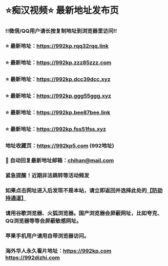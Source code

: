 # ⭐️痴汉视频⭐️ 最新地址发布页

### ‼️微信/QQ用户请长按复制地址到浏览器里访问‼️

### ⭐️ 最新地址：https://992kp.rqq32rqq.link

### ⭐️ 最新地址：https://992kp.zzz85zzz.com

### ⭐️ 最新地址：https://992kp.dcc39dcc.xyz

### ⭐️ 最新地址：https://992kp.ggg55ggg.xyz

### ⭐️ 最新地址：https://992kp.bee87bee.link

### ⭐️ 最新地址：https://992kp.fss51fss.xyz



### 地址收藏页：https://992kp5.com (992地址)
### 📧 自动回复最新地址邮箱：chihan@mail.com
### 紧急提醒！近期非法跳转等活动频发
### 如果点击网址进入后发现不是本站，请立即返回并选择此处的[【防劫持通道】](https://23.224.130.222:7583)
### 请用谷歌浏览器、火狐浏览器。国产浏览器会屏蔽网址，比如夸克、QQ浏览器等等会屏蔽敏感网址。
### 苹果手机用户请用自带浏览器访问。
### 海外华人永久看片地址：https://992kp.com  https://992dizhi.com
